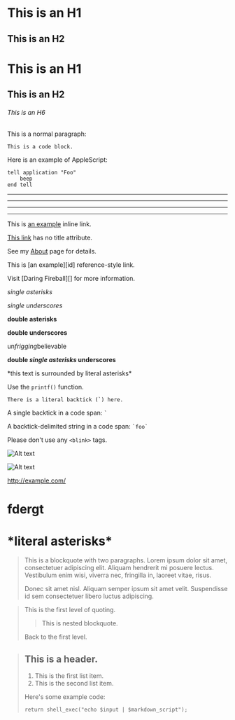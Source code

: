 This is an H1
=============

This is an H2
-------------

# This is an H1

## This is an H2

###### This is an H6

This is a normal paragraph:

    This is a code block.

Here is an example of AppleScript:

    tell application "Foo"
        beep
    end tell
    
* * *

***

*****

- - -



This is [an example](http://example.com/ "Title") inline link.

[This link](http://example.net/) has no title attribute.

See my [About](/about/) page for details.   

This is [an example][id] reference-style link.  

Visit [Daring Fireball][] for more information.

*single asterisks*

_single underscores_

**double asterisks**

__double underscores__

un*frigging*believable

__double *single asterisks* underscores__

\*this text is surrounded by literal asterisks\*

Use the `printf()` function.

``There is a literal backtick (`) here.``

A single backtick in a code span: `` ` ``

A backtick-delimited string in a code span: `` `foo` ``

Please don't use any `<blink>` tags.

![Alt text](/path/to/img.jpg)

![Alt text](/path/to/img.jpg "Optional title")

<http://example.com/>

# fdergt

\*literal asterisks\*
===


> This is a blockquote with two paragraphs. Lorem ipsum dolor sit amet,
> consectetuer adipiscing elit. Aliquam hendrerit mi posuere lectus.
> Vestibulum enim wisi, viverra nec, fringilla in, laoreet vitae, risus.
> 
> Donec sit amet nisl. Aliquam semper ipsum sit amet velit. Suspendisse
> id sem consectetuer libero luctus adipiscing.


> This is the first level of quoting.
>
> > This is nested blockquote.
>
> Back to the first level.

> ## This is a header.
> 
> 1.   This is the first list item.
> 2.   This is the second list item.
> 
> Here's some example code:
> 
>     return shell_exec("echo $input | $markdown_script");
